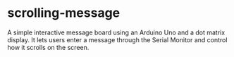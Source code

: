 # scrolling-message
A simple interactive message board using an Arduino Uno and a dot matrix display. It lets users enter a message through the Serial Monitor and control how it scrolls on the screen.

